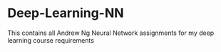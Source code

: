 # Deep-Learning-NN
This contains all Andrew Ng Neural Network assignments for my deep learning course requirements
